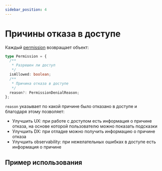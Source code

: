 ```yaml
---
sidebar_position: 4
---
```


# Причины отказа в доступе

Каждый [permission](./permissionsFormation) возвращает объект:
```ts
type Permission = {
  /**
   * Разрешен ли доступ
   */
  isAllowed: boolean;
  /**
   * Причина отказа в доступе
   */
  reason?: PermissionDenialReason;
};
```

`reason` указывает по какой причине было отказано в доступе и благодаря этому позволяет:
- Улучшить UX: при работе с доступом есть информация о причине отказа, на основе которой пользователю можно показать подсказки
- Улучшить DX: при отладке можно получить информацию о причине отказа
- Улучшить observability: при нежелательных ошибках в доступе есть информация о причине

## Пример использования

